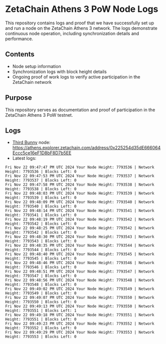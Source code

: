 # ZetaChain Athens 3 PoW Node Logs
This repository contains logs and proof that we have successfully set up and run a node on the ZetaChain Athens 3 network. The logs demonstrate continuous node operation, including synchronization details and performance.

## Contents
- Node setup information
- Synchronization logs with block height details
- Ongoing proof of work logs to verify active participation in the ZetaChain network

## Purpose
This repository serves as documentation and proof of participation in the ZetaChain Athens 3 PoW testnet.

## Logs

- [Third Bunny](https://thirdbunny.xyz/) node: https://athens.explorer.zetachain.com/address/0x225254d35dE666064Eccc5ce16eF1D8bF8D7b5EE
- Latest logs:
```
Fri Nov 22 09:47:47 PM UTC 2024 Your Node Height: 7793536 | Network Height: 7793536 | Blocks Left: 0
Fri Nov 22 09:47:53 PM UTC 2024 Your Node Height: 7793537 | Network Height: 7793537 | Blocks Left: 0
Fri Nov 22 09:47:58 PM UTC 2024 Your Node Height: 7793538 | Network Height: 7793538 | Blocks Left: 0
Fri Nov 22 09:48:03 PM UTC 2024 Your Node Height: 7793539 | Network Height: 7793539 | Blocks Left: 0
Fri Nov 22 09:48:09 PM UTC 2024 Your Node Height: 7793540 | Network Height: 7793540 | Blocks Left: 0
Fri Nov 22 09:48:14 PM UTC 2024 Your Node Height: 7793541 | Network Height: 7793541 | Blocks Left: 0
Fri Nov 22 09:48:19 PM UTC 2024 Your Node Height: 7793542 | Network Height: 7793542 | Blocks Left: 0
Fri Nov 22 09:48:25 PM UTC 2024 Your Node Height: 7793542 | Network Height: 7793542 | Blocks Left: 0
Fri Nov 22 09:48:30 PM UTC 2024 Your Node Height: 7793543 | Network Height: 7793543 | Blocks Left: 0
Fri Nov 22 09:48:35 PM UTC 2024 Your Node Height: 7793544 | Network Height: 7793544 | Blocks Left: 0
Fri Nov 22 09:48:40 PM UTC 2024 Your Node Height: 7793545 | Network Height: 7793545 | Blocks Left: 0
Fri Nov 22 09:48:46 PM UTC 2024 Your Node Height: 7793546 | Network Height: 7793546 | Blocks Left: 0
Fri Nov 22 09:48:51 PM UTC 2024 Your Node Height: 7793547 | Network Height: 7793547 | Blocks Left: 0
Fri Nov 22 09:48:56 PM UTC 2024 Your Node Height: 7793548 | Network Height: 7793548 | Blocks Left: 0
Fri Nov 22 09:49:02 PM UTC 2024 Your Node Height: 7793549 | Network Height: 7793549 | Blocks Left: 0
Fri Nov 22 09:49:07 PM UTC 2024 Your Node Height: 7793550 | Network Height: 7793550 | Blocks Left: 0
Fri Nov 22 09:49:13 PM UTC 2024 Your Node Height: 7793550 | Network Height: 7793551 | Blocks Left: 1
Fri Nov 22 09:49:18 PM UTC 2024 Your Node Height: 7793551 | Network Height: 7793551 | Blocks Left: 0
Fri Nov 22 09:49:23 PM UTC 2024 Your Node Height: 7793552 | Network Height: 7793552 | Blocks Left: 0
Fri Nov 22 09:49:29 PM UTC 2024 Your Node Height: 7793553 | Network Height: 7793553 | Blocks Left: 0
```
